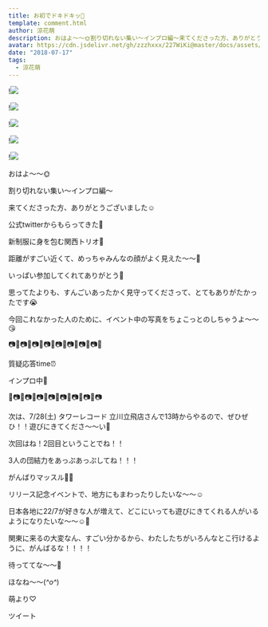 ```yaml
---
title: お初でドキドキッ💓
template: comment.html
author: 涼花萌
description: おはよ〜〜🌞割り切れない集い〜インプロ編〜来てくださった方、ありがとうございました☺️公式twitterからもらってきた🙈新制服に身を包む関西トリオ💓...
avatar: https://cdn.jsdelivr.net/gh/zzzhxxx/227WiKi@master/docs/assets/photo/avatar/moe.jpg
date: "2018-07-17"
tags:
  - 涼花萌
---
```


!![](https://cdn.jsdelivr.net/gh/227WiKi/227WiKi-image@master/blog-image/moe-2018-07-17_1.jpg)

!![](https://cdn.jsdelivr.net/gh/227WiKi/227WiKi-image@master/blog-image/moe-2018-07-17_2.jpg)

!![](https://cdn.jsdelivr.net/gh/227WiKi/227WiKi-image@master/blog-image/moe-2018-07-17_3.jpg)

!![](https://cdn.jsdelivr.net/gh/227WiKi/227WiKi-image@master/blog-image/moe-2018-07-17_4.jpg)

!![](https://cdn.jsdelivr.net/gh/227WiKi/227WiKi-image@master/blog-image/moe-2018-07-17_5.jpg)








おはよ〜〜🌞




割り切れない集い〜インプロ編〜

来てくださった方、ありがとうございました☺️







公式twitterからもらってきた🙈






新制服に身を包む関西トリオ💓








距離がすごい近くて、めっちゃみんなの顔がよく見えた〜〜👀





いっぱい参加してくれてありがとう🙈





思ってたよりも、すんごいあったかく見守ってくださって、とてもありがたかったです😭









今回これなかった人のために、イベント中の写真をちょこっとのしちゃうよ〜〜😘





📷📸📷📸📷📸📷📸📷📸📷📸📷📸📷📸





質疑応答time⏰









インプロ中👭















📸📷📸📷📸📷📸📷📸📷📸📷📸📷📸📷










次は、7/28(土) タワーレコード 立川立飛店さんで13時からやるので、ぜひぜひ！！遊びにきてくださ〜〜い🙈










次回はね！2回目ということでね！！



3人の団結力をあっぷあっぷしてね！！！



がんばりマッスル💪🏻










リリース記念イベントで、地方にもまわったりしたいな〜〜☺️





日本各地に22/7が好きな人が増えて、どこにいっても遊びにきてくれる人がいるようになりたいな〜〜☺️💓





関東に来るの大変なん、すごい分かるから、わたしたちがいろんなとこ行けるように、がんばるな！！！！





待っててな〜〜🙈











ほなね〜〜(*^o^*)



萌より♡


ツイート



